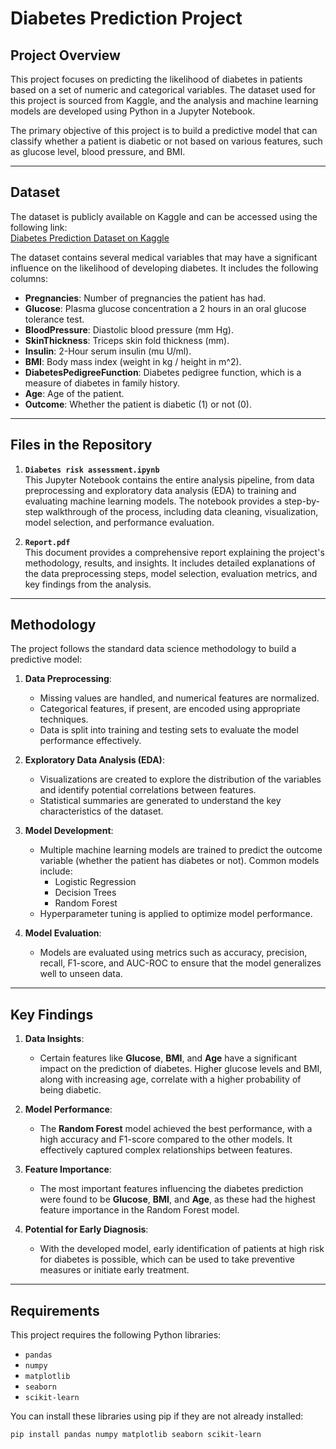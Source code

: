 # Diabetes Prediction Project

## Project Overview

This project focuses on predicting the likelihood of diabetes in patients based on a set of numeric and categorical variables. The dataset used for this project is sourced from Kaggle, and the analysis and machine learning models are developed using Python in a Jupyter Notebook.

The primary objective of this project is to build a predictive model that can classify whether a patient is diabetic or not based on various features, such as glucose level, blood pressure, and BMI.

---

## Dataset

The dataset is publicly available on Kaggle and can be accessed using the following link:  
[Diabetes Prediction Dataset on Kaggle](https://www.kaggle.com/code/quangnguynl/diabetes-prediction/notebook#Numeric-Variable)

The dataset contains several medical variables that may have a significant influence on the likelihood of developing diabetes. It includes the following columns:
- **Pregnancies**: Number of pregnancies the patient has had.
- **Glucose**: Plasma glucose concentration a 2 hours in an oral glucose tolerance test.
- **BloodPressure**: Diastolic blood pressure (mm Hg).
- **SkinThickness**: Triceps skin fold thickness (mm).
- **Insulin**: 2-Hour serum insulin (mu U/ml).
- **BMI**: Body mass index (weight in kg / height in m^2).
- **DiabetesPedigreeFunction**: Diabetes pedigree function, which is a measure of diabetes in family history.
- **Age**: Age of the patient.
- **Outcome**: Whether the patient is diabetic (1) or not (0).

---

## Files in the Repository

1. **`Diabetes risk assessment.ipynb`**  
   This Jupyter Notebook contains the entire analysis pipeline, from data preprocessing and exploratory data analysis (EDA) to training and evaluating machine learning models. The notebook provides a step-by-step walkthrough of the process, including data cleaning, visualization, model selection, and performance evaluation.

2. **`Report.pdf`**  
   This document provides a comprehensive report explaining the project's methodology, results, and insights. It includes detailed explanations of the data preprocessing steps, model selection, evaluation metrics, and key findings from the analysis. 

---

## Methodology

The project follows the standard data science methodology to build a predictive model:

1. **Data Preprocessing**:
   - Missing values are handled, and numerical features are normalized.
   - Categorical features, if present, are encoded using appropriate techniques.
   - Data is split into training and testing sets to evaluate the model performance effectively.

2. **Exploratory Data Analysis (EDA)**:
   - Visualizations are created to explore the distribution of the variables and identify potential correlations between features.
   - Statistical summaries are generated to understand the key characteristics of the dataset.

3. **Model Development**:
   - Multiple machine learning models are trained to predict the outcome variable (whether the patient has diabetes or not). Common models include:
     - Logistic Regression
     - Decision Trees
     - Random Forest
   - Hyperparameter tuning is applied to optimize model performance.

4. **Model Evaluation**:
   - Models are evaluated using metrics such as accuracy, precision, recall, F1-score, and AUC-ROC to ensure that the model generalizes well to unseen data.

---

## Key Findings

1. **Data Insights**:
   - Certain features like **Glucose**, **BMI**, and **Age** have a significant impact on the prediction of diabetes. Higher glucose levels and BMI, along with increasing age, correlate with a higher probability of being diabetic.
   
2. **Model Performance**:
   - The **Random Forest** model achieved the best performance, with a high accuracy and F1-score compared to the other models. It effectively captured complex relationships between features.
   
3. **Feature Importance**:
   - The most important features influencing the diabetes prediction were found to be **Glucose**, **BMI**, and **Age**, as these had the highest feature importance in the Random Forest model.

4. **Potential for Early Diagnosis**:
   - With the developed model, early identification of patients at high risk for diabetes is possible, which can be used to take preventive measures or initiate early treatment.

---

## Requirements

This project requires the following Python libraries:
- `pandas`
- `numpy`
- `matplotlib`
- `seaborn`
- `scikit-learn`

You can install these libraries using pip if they are not already installed:

```bash
pip install pandas numpy matplotlib seaborn scikit-learn

